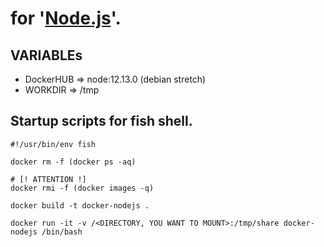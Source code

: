 # for '[Node\.js](https://nodejs.org/en/)'.

## VARIABLEs

- DockerHUB => node:12.13.0 (debian stretch)
- WORKDIR   => /tmp


## Startup scripts for fish shell.

    #!/usr/bin/env fish

    docker rm -f (docker ps -aq)

    # [! ATTENTION !]
    docker rmi -f (docker images -q)

    docker build -t docker-nodejs .

    docker run -it -v /<DIRECTORY, YOU WANT TO MOUNT>:/tmp/share docker-nodejs /bin/bash

